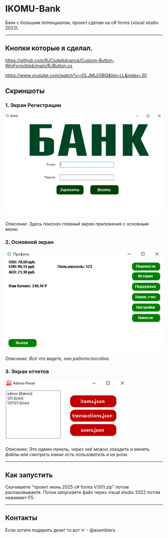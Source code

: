 # IKOMU-Bank

Банк с большим потенциалом, проект сделан на c# forms (visoal studio 2022).

---
## Кнопки которые я сделал.
https://github.com/RJCodeAdvance/Custom-Button-WinForm/blob/main/RJButton.cs 

https://www.youtube.com/watch?v=rDLJMjJr5BQ&list=LL&index=30 

## Скриншоты

### 1. Экран Регистрации
![Экран регистрации или входа](https://github.com/ikomu/IKOMU-Bank/blob/main/git%20hub%201.PNG)

*Описание: Здесь показан главный экран приложения с основным меню.*

### 2. Основной экран
![Экран настроек](https://github.com/ikomu/IKOMU-Bank/blob/main/git%20hub%202.PNG)  

*Описание: Всё что видете, оно работоспособно.*

### 3. Экран отчетов
![Экран отчетов](https://github.com/ikomu/IKOMU-Bank/blob/main/git%20hub%203.PNG)  

*Описание: Это админ панель, через неё можно заходить и менять файлы или
смотреть какие есть пользователь и их роли.*

---

## Как запустить

Скачиваете "проект июнь 2025 c# forms V.001.zip" потом распаковываете.
Потои запускаете файл через visual studio 2022 потом нажимает F5.

---

## Контакты

Если хотите подарить денег то вот тг - @asemblers
